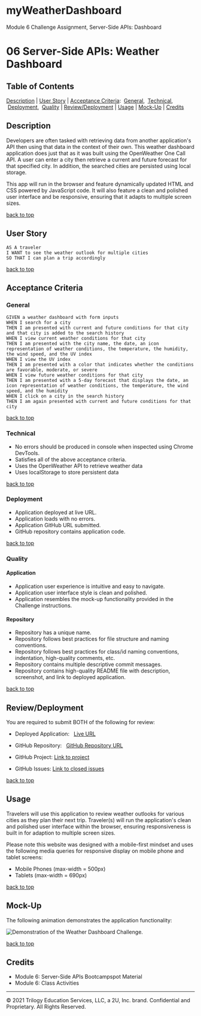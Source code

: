 # myWeatherDashboard

Module 6 Challenge Assignment, Server-Side APIs: Dashboard

# 06 Server-Side APIs: Weather Dashboard

## Table of Contents

[Description](#description) |
[User Story](#user-story) |
[Acceptance Criteria](#acceptance-criteria):
&nbsp;[General](#general),
&nbsp;[Technical](#technical),
&nbsp;[Deployment](#deployment),
&nbsp;[Quality](#quality) |
[Review/Deployment](#reviewdeployment) |
[Usage](#usage) |
[Mock-Up](#mock-up) |
[Credits](#credits) <br />

## Description

Developers are often tasked with retrieving data from another application's API then using that data in the context of their own. This weather dashboard application does just that as it was built using the OpenWeather One Call API. A user can enter a city then retrieve a current and future forecast for that specified city. In addition, the searched cities are persisted using local storage.

This app will run in the browser and feature dynamically updated HTML and CSS powered by JavaScript code. It will also feature a clean and polished user interface and be responsive, ensuring that it adapts to multiple screen sizes.

[back to top](#table-of-contents)

## User Story

```
AS A traveler
I WANT to see the weather outlook for multiple cities
SO THAT I can plan a trip accordingly
```

[back to top](#table-of-contents)

## Acceptance Criteria

### General

```
GIVEN a weather dashboard with form inputs
WHEN I search for a city
THEN I am presented with current and future conditions for that city and that city is added to the search history
WHEN I view current weather conditions for that city
THEN I am presented with the city name, the date, an icon representation of weather conditions, the temperature, the humidity, the wind speed, and the UV index
WHEN I view the UV index
THEN I am presented with a color that indicates whether the conditions are favorable, moderate, or severe
WHEN I view future weather conditions for that city
THEN I am presented with a 5-day forecast that displays the date, an icon representation of weather conditions, the temperature, the wind speed, and the humidity
WHEN I click on a city in the search history
THEN I am again presented with current and future conditions for that city
```

[back to top](#table-of-contents)

### Technical

- No errors should be produced in console when inspected using Chrome DevTools.
- Satisfies all of the above acceptance criteria.
- Uses the OpenWeather API to retrieve weather data
- Uses localStorage to store persistent data

[back to top](#table-of-contents)

### Deployment

- Application deployed at live URL.
- Application loads with no errors.
- Application GitHub URL submitted.
- GitHub repository contains application code.

[back to top](#table-of-contents)

### Quality

#### Application

- Application user experience is intuitive and easy to navigate.
- Application user interface style is clean and polished.
- Application resembles the mock-up functionality provided in the Challenge instructions.

#### Repository

- Repository has a unique name.
- Repository follows best practices for file structure and naming conventions.
- Repository follows best practices for class/id naming conventions, indentation, high-quality comments, etc.
- Repository contains multiple descriptive commit messages.
- Repository contains high-quality README file with description, screenshot, and link to deployed application.

[back to top](#table-of-contents)

## Review/Deployment

You are required to submit BOTH of the following for review:

- Deployed Application: &nbsp; [Live URL](https://christinedbaxter.github.io/myweatherDashboard/)

- GitHub Repository: &nbsp; [GitHub Repository URL](https://github.com/christinedbaxter/myWeatherDashboard)

- GitHub Project: [Link to project](https://github.com/christinedbaxter/myweatherDashboard/projects)

- GitHub Issues: [Link to closed issues](https://github.com/christinedbaxter/myweatherDashboard/issues)

[back to top](#table-of-contents)

## Usage

Travelers will use this application to review weather outlooks for various cities as they plan their next trip. Traveler(s) will run the application's clean and polished user interface within the browser, ensuring responsiveness is built in for adaption to multiple screen sizes.

Please note this website was designed with a mobile-first mindset and uses the following media queries for responsive display on mobile phone and tablet screens:

- Mobile Phones (max-width = 500px)
- Tablets (max-width = 690px)

[back to top](#table-of-contents)

## Mock-Up

The following animation demonstrates the application functionality:

![Demonstration of the Weather Dashboard Challenge.](./assets/images)

[back to top](#table-of-contents)

## Credits

- Module 6: Server-Side APIs Bootcampspot Material
- Module 6: Class Activities

---

© 2021 Trilogy Education Services, LLC, a 2U, Inc. brand. Confidential and Proprietary. All Rights Reserved.
